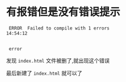# 有报错但是没有错误提示

```
 ERROR  Failed to compile with 1 errors                                 14:54:12


 error
```


发现 `index.html` 文件被删了,就出现这个错误

最后新建了 `index.html` 就可以了

